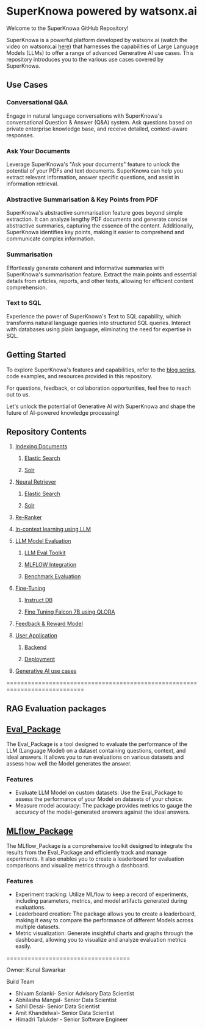 # SuperKnowa powered by watsonx.ai

Welcome to the SuperKnowa GitHub Repository!

SuperKnowa is a powerful platform developed by watsonx.ai (watch the video on watsonx.ai [here](https://cdnapisec.kaltura.com/index.php/extwidget/preview/partner_id/1773841/uiconf_id/27941801/entry_id/1_yola7kmy/embed/dynamic)) that harnesses the capabilities of Large Language Models (LLMs) to offer a range of advanced Generative AI use cases. This repository introduces you to the various use cases covered by SuperKnowa.

## Use Cases
### Conversational Q&A
Engage in natural language conversations with SuperKnowa's conversational Question & Answer (Q&A) system. Ask questions based on private enterprise knowledge base, and receive detailed, context-aware responses.

### Ask Your Documents
Leverage SuperKnowa's "Ask your documents" feature to unlock the potential of your PDFs and text documents. SuperKnowa can help you extract relevant information, answer specific questions, and assist in information retrieval.

### Abstractive Summarisation & Key Points from PDF
SuperKnowa's abstractive summarisation feature goes beyond simple extraction. It can analyze lengthy PDF documents and generate concise abstractive summaries, capturing the essence of the content. Additionally, SuperKnowa identifies key points, making it easier to comprehend and communicate complex information.

### Summarisation
Effortlessly generate coherent and informative summaries with SuperKnowa's summarisation feature. Extract the main points and essential details from articles, reports, and other texts, allowing for efficient content comprehension.

### Text to SQL
Experience the power of SuperKnowa's Text to SQL capability, which transforms natural language queries into structured SQL queries. Interact with databases using plain language, eliminating the need for expertise in SQL.

## Getting Started
To explore SuperKnowa's features and capabilities, refer to the [blog series](https://medium.com/towards-generative-ai/unleashing-the-power-of-the-information-retriever-in-the-retrieval-augmented-generation-pipeline-a782c7287e9b), code examples, and resources provided in this repository.

For questions, feedback, or collaboration opportunities, feel free to reach out to us.

Let's unlock the potential of Generative AI with SuperKnowa and shape the future of AI-powered knowledge processing!

## Repository Contents

1. [Indexing Documents](/1.%20Indexing%20documents/)

   1. [Elastic Search](./1.%20Indexing%20documents/Elastic%20Search/)

   1. [Solr](./1.%20Indexing%20documents/Solr/)

1. [Neural Retriever](/2.%20Neural%20Retriever/)

   1. [Elastic Search](./2.%20Neural%20Retriever/ElasticSearch/)

   1. [Solr](./2.%20Neural%20Retriever/Solr/)

1. [Re-Ranker](/3.%20Re-ranker/)

1. [In-context learning using LLM](/4.%20In-context%20learning%20using%20LLM/)

1. [LLM Model Evaluation](/5.%20LLM%20Model%20Evaluations/)

   1. [LLM Eval Toolkit](/5.%20LLM%20Model%20Evaluations/I.%20LLM%20Eval%20Toolkit/)

   1. [MLFLOW Integration](/5.%20LLM%20Model%20Evaluations/II.%20MLFLOW%20Integration/)

   1. [Benchmark Evaluation](./5.%20LLM%20Model%20Evaluations/III.%20Benchmark%20Evaluations/)

1. [Fine-Tuning](/6.%20Fine-Tuning/)

   1. [Instruct DB](./6.%20Fine-Tuning/1.%20Instruct%20DB/)

   1. [Fine Tuning Falcon 7B using QLORA](./6.%20Fine-Tuning/2.%20Falcon-7B/)

1. [Feedback & Reward Model](/7.%20Feedback%20%26%20Reward%20Model/)

1. [User Application](/9.%20User%20Application/)

   1. [Backend](./8.%20Application/Backend/)

   1. [Deployment](./8.%20Application/Deployment/)

1. [Generative AI use cases]()

============================================================================

## RAG Evaluation packages 

## [Eval_Package](5.%20LLM%20Model%20Evaluations/I.%20LLM%20Eval%20Toolkit/Eval_Package)
  
The Eval_Package is a tool designed to evaluate the performance of the LLM (Language Model) on a dataset containing questions, context, and ideal answers. It allows you to run evaluations on various datasets and assess how well the Model generates the answer.

### Features 
   - Evaluate LLM Model on custom datasets: Use the Eval_Package to assess the performance of your Model on datasets of your choice.
   - Measure model accuracy: The package provides metrics to gauge the accuracy of the model-generated answers against the ideal answers.

## [MLflow_Package](5.%20LLM%20Model%20Evaluations/I.%20LLM%20Eval%20Toolkit/mlflow_package)

The MLflow_Package is a comprehensive toolkit designed to integrate the results from the Eval_Package and efficiently track and manage experiments. It also enables you to create a leaderboard for evaluation comparisons and visualize metrics through a dashboard.

### Features 
   - Experiment tracking: Utilize MLflow to keep a record of experiments, including parameters, metrics, and model artifacts generated during evaluations.
   - Leaderboard creation: The package allows you to create a leaderboard, making it easy to compare the performance of different  Models across multiple datasets.
   - Metric visualization: Generate insightful charts and graphs through the dashboard, allowing you to visualize and analyze evaluation metrics easily.

===================================

Owner: Kunal Sawarkar

Build Team 

- Shivam Solanki- Senior Advisory Data Scientist
- Abhilasha Mangal- Senior Data Scientist
- Sahil Desai- Senior Data Scientist
- Amit Khandelwal- Senior Data Scientist
- Himadri Talukder - Senior Software Engineer
